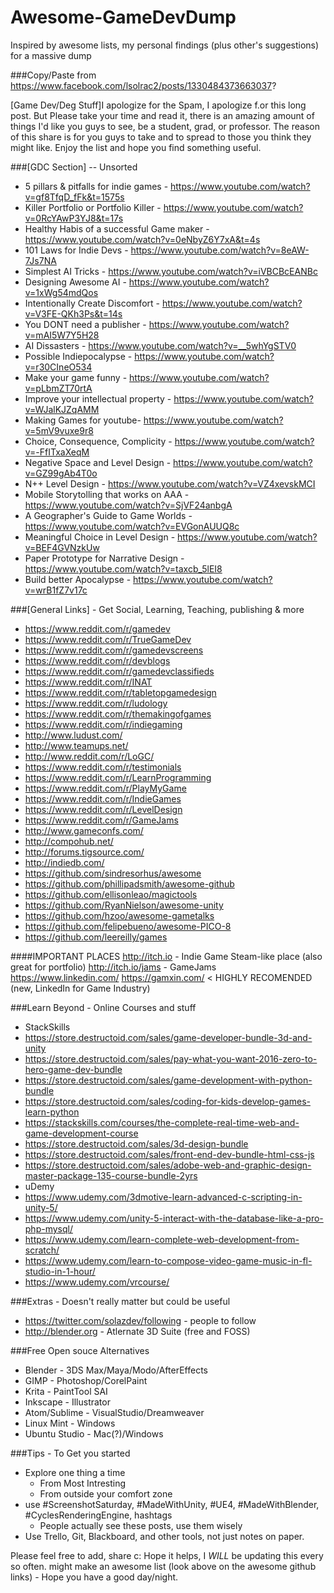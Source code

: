 # Awesome-GameDevDump
Inspired by awesome lists, my personal findings (plus other's suggestions) for a massive dump

###Copy/Paste from https://www.facebook.com/lsolrac2/posts/1330484373663037?

[Game Dev/Deg Stuff]I apologize for the Spam, I apologize f.or this long post. But Please take your time and read it, there is an amazing amount of things I'd like you guys to see, be a student, grad, or professor. The reason of this share is for you guys to take and to spread to those you think they might like. Enjoy the list and hope you find something useful.

###[GDC Section] -- Unsorted
* 5 pillars & pitfalls for indie games - https://www.youtube.com/watch?v=gf8TfqD_fFk&t=1575s
* Killer Portfolio or Portfolio Killer - https://www.youtube.com/watch?v=0RcYAwP3YJ8&t=17s
* Healthy Habis of a successful Game maker - https://www.youtube.com/watch?v=0eNbyZ6Y7xA&t=4s
* 101 Laws for Indie Devs - https://www.youtube.com/watch?v=8eAW-7Js7NA
* Simplest AI Tricks - https://www.youtube.com/watch?v=iVBCBcEANBc
* Designing Awesome AI - https://www.youtube.com/watch?v=1xWg54mdQos
* Intentionally Create Discomfort - https://www.youtube.com/watch?v=V3FE-QKh3Ps&t=14s
* You DONT need a publisher - https://www.youtube.com/watch?v=mAI5W7Y5H28
* AI Dissasters - https://www.youtube.com/watch?v=__5whYgSTV0
* Possible Indiepocalypse - https://www.youtube.com/watch?v=r30CIneO534
* Make your game funny - https://www.youtube.com/watch?v=pLbmZT70rtA
* Improve your intellectual property - https://www.youtube.com/watch?v=WJalKJZqAMM
* Making Games for youtube- https://www.youtube.com/watch?v=5mV9vuxe9r8
* Choice, Consequence, Complicity - https://www.youtube.com/watch?v=-FfITxaXeqM
* Negative Space and Level Design - https://www.youtube.com/watch?v=GZ99gAb4T0o
* N++ Level Design - https://www.youtube.com/watch?v=VZ4xevskMCI
* Mobile Storytolling that works on AAA - https://www.youtube.com/watch?v=SjVF24anbgA
* A Geographer's Guide to Game Worlds - https://www.youtube.com/watch?v=EVGonAUUQ8c
* Meaningful Choice in Level Design - https://www.youtube.com/watch?v=BEF4GVNzkUw
* Paper Prototype for Narrative Design - https://www.youtube.com/watch?v=taxcb_5lEI8
* Build better Apocalypse - https://www.youtube.com/watch?v=wrB1fZ7v17c

###[General Links] - Get Social, Learning, Teaching, publishing & more
* https://www.reddit.com/r/gamedev
* https://www.reddit.com/r/TrueGameDev
* https://www.reddit.com/r/gamedevscreens
* https://www.reddit.com/r/devblogs
* https://www.reddit.com/r/gamedevclassifieds
* https://www.reddit.com/r/INAT
* https://www.reddit.com/r/tabletopgamedesign
* https://www.reddit.com/r/ludology
* https://www.reddit.com/r/themakingofgames
* https://www.reddit.com/r/indiegaming
* http://www.ludust.com/
* http://www.teamups.net/
* http://www.reddit.com/r/LoGC/
* https://www.reddit.com/r/testimonials
* https://www.reddit.com/r/LearnProgramming
* https://www.reddit.com/r/PlayMyGame
* https://www.reddit.com/r/IndieGames
* https://www.reddit.com/r/LevelDesign
* https://www.reddit.com/r/GameJams
* http://www.gameconfs.com/
* http://compohub.net/
* http://forums.tigsource.com/
* http://indiedb.com/
* https://github.com/sindresorhus/awesome
* https://github.com/phillipadsmith/awesome-github
* https://github.com/ellisonleao/magictools
* https://github.com/RyanNielson/awesome-unity
* https://github.com/hzoo/awesome-gametalks
* https://github.com/felipebueno/awesome-PICO-8
* https://github.com/leereilly/games

####IMPORTANT PLACES
http://itch.io - Indie Game Steam-like place (also great for portfolio)
http://itch.io/jams - GameJams
https://www.linkedin.com/
https://gamxin.com/ < HIGHLY RECOMENDED (new, LinkedIn for Game Industry)


###Learn Beyond - Online Courses and stuff
* StackSkills
 * https://store.destructoid.com/sales/game-developer-bundle-3d-and-unity
 * https://store.destructoid.com/sales/pay-what-you-want-2016-zero-to-hero-game-dev-bundle
 * https://store.destructoid.com/sales/game-development-with-python-bundle
 * https://store.destructoid.com/sales/coding-for-kids-develop-games-learn-python
 * https://stackskills.com/courses/the-complete-real-time-web-and-game-development-course
 * https://store.destructoid.com/sales/3d-design-bundle
 * https://store.destructoid.com/sales/front-end-dev-bundle-html-css-js
 * https://store.destructoid.com/sales/adobe-web-and-graphic-design-master-package-135-course-bundle-2yrs
* uDemy
 * https://www.udemy.com/3dmotive-learn-advanced-c-scripting-in-unity-5/
 * https://www.udemy.com/unity-5-interact-with-the-database-like-a-pro-php-mysql/
 * https://www.udemy.com/learn-complete-web-development-from-scratch/
 * https://www.udemy.com/learn-to-compose-video-game-music-in-fl-studio-in-1-hour/
 * https://www.udemy.com/vrcourse/

###Extras - Doesn't really matter but could be useful
* https://twitter.com/solazdev/following - people to follow
* http://blender.org - Atlernate 3D Suite (free and FOSS)

###Free Open souce Alternatives
* Blender - 3DS Max/Maya/Modo/AfterEffects
* GIMP - Photoshop/CorelPaint
* Krita - PaintTool SAI
* Inkscape - Illustrator
* Atom/Sublime  - VisualStudio/Dreamweaver
* Linux Mint - Windows
* Ubuntu Studio - Mac(?)/Windows

###Tips - To Get you started
* Explore one thing a time
  * From Most Intresting
  * From outside your comfort zone
* use #ScreenshotSaturday, #MadeWithUnity, #UE4, #MadeWithBlender, #CyclesRenderingEngine, hashtags
  * People actually see these posts, use them wisely
* Use Trello, Git, Blackboard, and other tools, not just notes on paper.

Please feel free to add, share c: Hope it helps, I *WILL* be updating this every so often. might make an awesome list (look above on the awesome github links) - Hope you have a good day/night.
